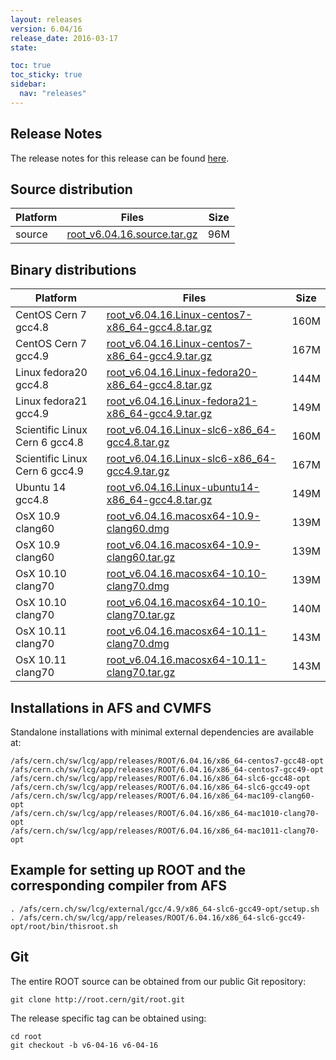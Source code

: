 ```yaml
---
layout: releases
version: 6.04/16
release_date: 2016-03-17
state:

toc: true
toc_sticky: true
sidebar:
  nav: "releases"
---
```



## Release Notes

The release notes for this release can be found [here](https://root.cern/doc/v604/release-notes.html#release-6.0416).

## Source distribution

| Platform       | Files | Size |
|-----------|-------|-----|
| source | [root_v6.04.16.source.tar.gz](https://root.cern/download/root_v6.04.16.source.tar.gz) |  96M |


## Binary distributions

| Platform       | Files | Size |
|-----------|-------|-----|
| CentOS Cern 7 gcc4.8 | [root_v6.04.16.Linux-centos7-x86_64-gcc4.8.tar.gz](https://root.cern/download/root_v6.04.16.Linux-centos7-x86_64-gcc4.8.tar.gz) | 160M |
| CentOS Cern 7 gcc4.9 | [root_v6.04.16.Linux-centos7-x86_64-gcc4.9.tar.gz](https://root.cern/download/root_v6.04.16.Linux-centos7-x86_64-gcc4.9.tar.gz) | 167M |
| Linux fedora20 gcc4.8 | [root_v6.04.16.Linux-fedora20-x86_64-gcc4.8.tar.gz](https://root.cern/download/root_v6.04.16.Linux-fedora20-x86_64-gcc4.8.tar.gz) | 144M |
| Linux fedora21 gcc4.9 | [root_v6.04.16.Linux-fedora21-x86_64-gcc4.9.tar.gz](https://root.cern/download/root_v6.04.16.Linux-fedora21-x86_64-gcc4.9.tar.gz) | 149M |
| Scientific Linux Cern 6 gcc4.8 | [root_v6.04.16.Linux-slc6-x86_64-gcc4.8.tar.gz](https://root.cern/download/root_v6.04.16.Linux-slc6-x86_64-gcc4.8.tar.gz) | 160M |
| Scientific Linux Cern 6 gcc4.9 | [root_v6.04.16.Linux-slc6-x86_64-gcc4.9.tar.gz](https://root.cern/download/root_v6.04.16.Linux-slc6-x86_64-gcc4.9.tar.gz) | 167M |
| Ubuntu 14 gcc4.8 | [root_v6.04.16.Linux-ubuntu14-x86_64-gcc4.8.tar.gz](https://root.cern/download/root_v6.04.16.Linux-ubuntu14-x86_64-gcc4.8.tar.gz) | 149M |
| OsX 10.9 clang60 | [root_v6.04.16.macosx64-10.9-clang60.dmg](https://root.cern/download/root_v6.04.16.macosx64-10.9-clang60.dmg) | 139M |
| OsX 10.9 clang60 | [root_v6.04.16.macosx64-10.9-clang60.tar.gz](https://root.cern/download/root_v6.04.16.macosx64-10.9-clang60.tar.gz) | 139M |
| OsX 10.10 clang70 | [root_v6.04.16.macosx64-10.10-clang70.dmg](https://root.cern/download/root_v6.04.16.macosx64-10.10-clang70.dmg) | 139M |
| OsX 10.10 clang70 | [root_v6.04.16.macosx64-10.10-clang70.tar.gz](https://root.cern/download/root_v6.04.16.macosx64-10.10-clang70.tar.gz) | 140M |
| OsX 10.11 clang70 | [root_v6.04.16.macosx64-10.11-clang70.dmg](https://root.cern/download/root_v6.04.16.macosx64-10.11-clang70.dmg) | 143M |
| OsX 10.11 clang70 | [root_v6.04.16.macosx64-10.11-clang70.tar.gz](https://root.cern/download/root_v6.04.16.macosx64-10.11-clang70.tar.gz) | 143M |



## Installations in AFS and CVMFS
Standalone installations with minimal external dependencies are available at:
~~~
/afs/cern.ch/sw/lcg/app/releases/ROOT/6.04.16/x86_64-centos7-gcc48-opt
/afs/cern.ch/sw/lcg/app/releases/ROOT/6.04.16/x86_64-centos7-gcc49-opt
/afs/cern.ch/sw/lcg/app/releases/ROOT/6.04.16/x86_64-slc6-gcc48-opt
/afs/cern.ch/sw/lcg/app/releases/ROOT/6.04.16/x86_64-slc6-gcc49-opt
/afs/cern.ch/sw/lcg/app/releases/ROOT/6.04.16/x86_64-mac109-clang60-opt
/afs/cern.ch/sw/lcg/app/releases/ROOT/6.04.16/x86_64-mac1010-clang70-opt
/afs/cern.ch/sw/lcg/app/releases/ROOT/6.04.16/x86_64-mac1011-clang70-opt
~~~


## Example for setting up ROOT and the corresponding compiler from AFS
~~~
. /afs/cern.ch/sw/lcg/external/gcc/4.9/x86_64-slc6-gcc49-opt/setup.sh
. /afs/cern.ch/sw/lcg/app/releases/ROOT/6.04.16/x86_64-slc6-gcc49-opt/root/bin/thisroot.sh
~~~

## Git
The entire ROOT source can be obtained from our public Git repository:

~~~
git clone http://root.cern/git/root.git
~~~
The release specific tag can be obtained using:
~~~
cd root
git checkout -b v6-04-16 v6-04-16
~~~
